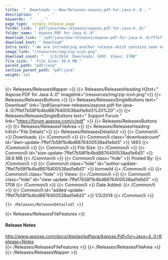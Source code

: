 ```yaml
---
title:  "  Downloads ---New-Releases-aspose.pdf-for-java-4..0 . " 
description:  "    . " 
keywords:  "    . " 
page_type:  single_release_page
folder_link: " pdf/java/new-releases/aspose.pdf-for-java-4..0/"
folder_name: " Aspose.PDF for Java 4..0"
download_link: " /pdf/java/new-releases/aspose.pdf-for-java-4..0/7ffef7b58f1b4bd8876400538ad1e6d3"
download_text: " Download"
Intro_text: " We are introducing another release which contains some new features and resoluti..."
image_link: "/resources/img/zip-icon.png"
download_count: "   1/3/2014  Downloads: 1493  Views: 1708"
file_size: "  File Size: 38.6 MB "
parent_path: "pdf/java"
section_parent_path: "pdf/java"
weight: 141
---
```


{{< Releases/ReleasesWapper >}}
  {{< Releases/ReleasesHeading H2txt=" Aspose.PDF for Java 4..0" imagelink="/resources/img/zip-icon.png">}}
  {{< Releases/ReleasesButtons >}}
    {{< Releases/ReleasesSingleButtons text=" Download" link="/pdf/java/new-releases/aspose.pdf-for-java-4..0/7ffef7b58f1b4bd8876400538ad1e6d3%20%20" >}}
    {{< Releases/ReleasesSingleButtons text=" Support Forum " link="https://forum.aspose.com/c/pdf" >}}
  {{< Releases/ReleasesButtons >}}
  {{< Releases/ReleasesFileArea >}}
    {{< Releases/ReleasesHeading h4txt="File Details">}}
    {{< Releases/ReleasesDetailsUl >}}
            {{< Common/li  >}} Downloads: {{< /Common/li >}} 
      {{< Common/li class="downloadcount" id="dwn-update-7ffef7b58f1b4bd8876400538ad1e6d3" >}} 1493 {{< /Common/li >}} 
      {{< Common/li  >}} File Size: {{< /Common/li >}} 
      {{< Common/li id="size-update-7ffef7b58f1b4bd8876400538ad1e6d3" >}} 38.6 MB {{< /Common/li >}} 
      {{< Common/li  class="hide" >}} Posted By: {{< /Common/li >}} 
      {{< Common/li class="hide" id="author-update-7ffef7b58f1b4bd8876400538ad1e6d3" >}} bornwild {{< /Common/li >}} 
      {{< Common/li class="hide"  >}} Views: {{< /Common/li >}} 
      {{< Common/li class="hide" id="view-update-7ffef7b58f1b4bd8876400538ad1e6d3" >}} 1708 {{< /Common/li >}} 
      {{< Common/li  >}} Date Added: {{< /Common/li >}} 
      {{< Common/li id="added-update-7ffef7b58f1b4bd8876400538ad1e6d3" >}} 1/3/2014 {{< /Common/li >}} 

    {{< /Releases/ReleasesDetailsUl >}}

  {{< Releases/ReleasesFileFeatures >}}
      <h4>Release Notes</h4><div><a href="http://www.aspose.com/docs/display/pdfjava/Aspose.Pdf+for+Java+4..0+Release+Notes">http://www.aspose.com/docs/display/pdfjava/Aspose.Pdf+for+Java+4..0+Release+Notes</a></div>
  {{< /Releases/ReleasesFileFeatures >}}
 {{< /Releases/ReleasesFileArea >}}
{{< /Releases/ReleasesWapper >}}


